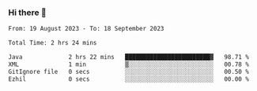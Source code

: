 ### Hi there 👋

<!--START_SECTION:waka-->

```txt
From: 19 August 2023 - To: 18 September 2023

Total Time: 2 hrs 24 mins

Java             2 hrs 22 mins   ████████████████████████▓   98.71 %
XML              1 min           ▒░░░░░░░░░░░░░░░░░░░░░░░░   00.78 %
GitIgnore file   0 secs          ░░░░░░░░░░░░░░░░░░░░░░░░░   00.50 %
Ezhil            0 secs          ░░░░░░░░░░░░░░░░░░░░░░░░░   00.00 %
```

<!--END_SECTION:waka-->

<!--
**jaimesalcedo1/jaimesalcedo1** is a ✨ _special_ ✨ repository because its `README.md` (this file) appears on your GitHub profile.

Here are some ideas to get you started:

- 🔭 I’m currently working on ...
- 🌱 I’m currently learning ...
- 👯 I’m looking to collaborate on ...
- 🤔 I’m looking for help with ...
- 💬 Ask me about ...
- 📫 How to reach me: ...
- 😄 Pronouns: ...
- ⚡ Fun fact: ...
-->
